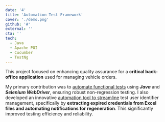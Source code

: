 ```yaml
---
date: '4'
title: 'Automation Test Framework'
cover: './demo.png'
github: '#'
external: ''
cta: ''
tech:
  - Java
  - Apache POI
  - Cucumber
  - TestNg
---
```

<p>
This project focused on enhancing quality assurance for a <b>critical back-office application</b> used for managing vehicle orders.
</p>
My primary contribution was to <a href="#">automate functional tests</a> using <b><i>Java</i></b> and <b><i>Selenium WebDriver</i></b>, ensuring robust non-regression testing.
I also developed an innovative <a href="#">automation tool to streamline</a> test user identifier management, specifically by <b>extracting expired credentials from Excel files and automating notifications for regeneration</b>. This significantly improved testing efficiency and reliability.
